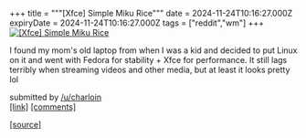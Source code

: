 +++
title = """[Xfce] Simple Miku Rice"""
date = 2024-11-24T10:16:27.000Z
expiryDate = 2024-11-24T10:16:27.000Z
tags = ["reddit","wm"]
+++
[![[Xfce] Simple Miku Rice](https://b.thumbs.redditmedia.com/-g1XSQaaVrfPxu3ZeqLEouWlcQtUCH1XGHIOdtcFw-s.jpg "[Xfce] Simple Miku Rice")](https://www.reddit.com/r/unixporn/comments/1gynung/xfce_simple_miku_rice/)

I found my mom's old laptop from when I was a kid and decided to put Linux on it and went with Fedora for stability + Xfce for performance. It still lags terribly when streaming videos and other media, but at least it looks pretty lol

submitted by [/u/charloin](https://www.reddit.com/user/charloin)  
[\[link\]](https://www.reddit.com/gallery/1gynung) [\[comments\]](https://www.reddit.com/r/unixporn/comments/1gynung/xfce_simple_miku_rice/)

[[source]](https://www.reddit.com/r/unixporn/comments/1gynung/xfce_simple_miku_rice/)
